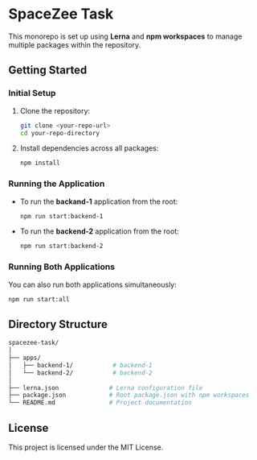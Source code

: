 # **SpaceZee Task**

This monorepo is set up using **Lerna** and **npm workspaces** to manage multiple packages within the repository.

## **Getting Started**

### **Initial Setup**

1. Clone the repository:

   ```bash
   git clone <your-repo-url>
   cd your-repo-directory
   ```

2. Install dependencies across all packages:

   ```bash
   npm install
   ```


### **Running the Application**

- To run the **backand-1** application from the root:

  ```bash
  npm run start:backend-1
  ```

- To run the **backend-2** application from the root:

  ```bash
  npm run start:backend-2
  ```

### **Running Both Applications**

You can also run both applications simultaneously:

```bash
npm run start:all
```

## **Directory Structure**

```bash
spacezee-task/
│
├── apps/
│   ├── backend-1/           # backend-1
│   └── backend-2/           # backend-2
│
├── lerna.json              # Lerna configuration file
├── package.json            # Root package.json with npm workspaces
└── README.md               # Project documentation
```

## **License**

This project is licensed under the MIT License.